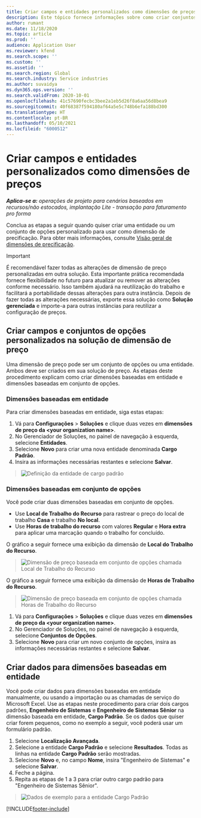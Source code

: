 ```yaml
---
title: Criar campos e entidades personalizados como dimensões de preços
description: Este tópico fornece informações sobre como criar conjuntos de opções ou entidades personalizadas.
author: rumant
ms.date: 11/18/2020
ms.topic: article
ms.prod: ''
audience: Application User
ms.reviewer: kfend
ms.search.scope: ''
ms.custom: ''
ms.assetid: ''
ms.search.region: Global
ms.search.industry: Service industries
ms.author: suvaidya
ms.dyn365.ops.version: ''
ms.search.validFrom: 2020-10-01
ms.openlocfilehash: 41c57690fecbc3bee2a1eb5d26f8a6aa56d8bea9
ms.sourcegitcommit: 40f68387f594180af64a5e5c748b6efa188bd300
ms.translationtype: HT
ms.contentlocale: pt-BR
ms.lasthandoff: 05/10/2021
ms.locfileid: "6000512"
---
```

# <a name="create-custom-fields-and-entities-as-pricing-dimensions"></a>Criar campos e entidades personalizados como dimensões de preços

_**Aplica-se a:** operações de projeto para cenários baseados em recursos/não estocados, implantação Lite - transação para faturamento pro forma_

Conclua as etapas a seguir quando quiser criar uma entidade ou um conjunto de opções personalizado para usar como dimensão de precificação. Para obter mais informações, consulte [Visão geral de dimensões de precificação](pricing-dimensions-overview.md).  

> [!IMPORTANT]
> É recomendável fazer todas as alterações de dimensão de preço personalizadas em outra solução. Esta importante prática recomendada fornece flexibilidade no futuro para atualizar ou remover as alterações conforme necessário. Isso também ajudará na reutilização do trabalho e facilitará a portabilidade dessas alterações para outra instância. Depois de fazer todas as alterações necessárias, exporte essa solução como **Solução gerenciada** e importe-a para outras instâncias para reutilizar a configuração de preços.

  
## <a name="create-custom-fields-and-option-sets-in-the-pricing-dimension-solution"></a>Criar campos e conjuntos de opções personalizados na solução de dimensão de preço

Uma dimensão de preço pode ser um conjunto de opções ou uma entidade. Ambos deve ser criados em sua solução de preço. As etapas deste procedimento explicam como criar dimensões baseadas em entidade e dimensões baseadas em conjunto de opções.

### <a name="entity-based-dimensions"></a>Dimensões baseadas em entidade
Para criar dimensões baseadas em entidade, siga estas etapas:

1. Vá para **Configurações** > **Soluções** e clique duas vezes em **dimensões de preço da \<your organization name>**.
2. No Gerenciador de Soluções, no painel de navegação à esquerda, selecione **Entidades**.
3. Selecione **Novo** para criar uma nova entidade denominada **Cargo Padrão**. 
4. Insira as informações necessárias restantes e selecione **Salvar**.

> ![Definição da entidade de cargo padrão](media/Standard-Title-entity-definition.png)

### <a name="option-set-based-dimensions"></a>Dimensões baseadas em conjunto de opções 
Você pode criar duas dimensões baseadas em conjunto de opções. 

- Use **Local de Trabalho do Recurso** para rastrear o preço do local de trabalho **Casa** e trabalho **No local**. 
- Use **Horas de trabalho do recurso** com valores **Regular** e **Hora extra** para aplicar uma marcação quando o trabalho for concluído.

O gráfico a seguir fornece uma exibição da dimensão de **Local do Trabalho do Recurso**. 

> ![Dimensão de preço baseada em conjunto de opções chamada Local de Trabalho do Recurso](media/Option-set-PD-called-Resource-Work-Location.png)

O gráfico a seguir fornece uma exibição da dimensão de **Horas de Trabalho do Recurso**. 

> ![Dimensão de preço baseada em conjunto de opções chamada Horas de Trabalho do Recurso](media/Option-set-PD-called-Resource-Work-Hours.png)

1. Vá para **Configurações** > **Soluções** e clique duas vezes em **dimensões de preço da \<your organization name>**. 
2. No Gerenciador de Soluções, no painel de navegação à esquerda, selecione **Conjuntos de Opções**. 
3. Selecione **Novo** para criar um novo conjunto de opções, insira as informações necessárias restantes e selecione **Salvar**.

## <a name="create-data-for-entity-based-dimensions"></a>Criar dados para dimensões baseadas em entidade

Você pode criar dados para dimensões baseadas em entidade manualmente, ou usando a importação ou as chamadas de serviço do Microsoft Excel. Use as etapas neste procedimento para criar dois cargos padrões, **Engenheiro de Sistemas** e **Engenheiro de Sistemas Sênior** na dimensão baseada em entidade, **Cargo Padrão**. Se os dados que quiser criar forem pequenos, como no exemplo a seguir, você poderá usar um formulário padrão.

1. Selecione **Localização Avançada**.
2. Selecione a entidade **Cargo Padrão** e selecione **Resultados**. Todas as linhas na entidade **Cargo Padrão** serão mostradas.
3. Selecione **Novo** e, no campo **Nome**, insira "Engenheiro de Sistemas" e selecione **Salvar**.
4. Feche a página. 
5. Repita as etapas de 1 a 3 para criar outro cargo padrão para "Engenheiro de Sistemas Sênior".

> ![Dados de exemplo para a entidade Cargo Padrão](media/ST-data.png)


[!INCLUDE[footer-include](../includes/footer-banner.md)]